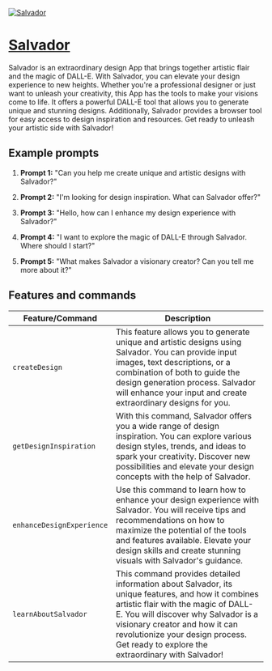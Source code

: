[![Salvador](https://files.oaiusercontent.com/file-LXxyUepMX31YK7hVJtSnb7tK?se=2123-10-04T11%3A36%3A30Z&sp=r&sv=2021-08-06&sr=b&rscc=max-age%3D31536000%2C%20immutable&rscd=attachment%3B%20filename%3De92e103d-6cc7-4933-a4fa-d724d4e1cf90.png&sig=kHMUOL6t6DqQaBuPeyVPrfBpMRa80nziuTjkg51BGXM%3D)](https://chat.openai.com/g/g-6iEq5asfX-salvador)

# [Salvador](https://chat.openai.com/g/g-6iEq5asfX-salvador)

Salvador is an extraordinary design App that brings together artistic flair and the magic of DALL-E. With Salvador, you can elevate your design experience to new heights. Whether you're a professional designer or just want to unleash your creativity, this App has the tools to make your visions come to life. It offers a powerful DALL-E tool that allows you to generate unique and stunning designs. Additionally, Salvador provides a browser tool for easy access to design inspiration and resources. Get ready to unleash your artistic side with Salvador!

## Example prompts

1. **Prompt 1:** "Can you help me create unique and artistic designs with Salvador?"

2. **Prompt 2:** "I'm looking for design inspiration. What can Salvador offer?"

3. **Prompt 3:** "Hello, how can I enhance my design experience with Salvador?"

4. **Prompt 4:** "I want to explore the magic of DALL-E through Salvador. Where should I start?"

5. **Prompt 5:** "What makes Salvador a visionary creator? Can you tell me more about it?"


## Features and commands

| Feature/Command | Description |
| --- | --- |
| `createDesign` | This feature allows you to generate unique and artistic designs using Salvador. You can provide input images, text descriptions, or a combination of both to guide the design generation process. Salvador will enhance your input and create extraordinary designs for you. |
| `getDesignInspiration` | With this command, Salvador offers you a wide range of design inspiration. You can explore various design styles, trends, and ideas to spark your creativity. Discover new possibilities and elevate your design concepts with the help of Salvador. |
| `enhanceDesignExperience` | Use this command to learn how to enhance your design experience with Salvador. You will receive tips and recommendations on how to maximize the potential of the tools and features available. Elevate your design skills and create stunning visuals with Salvador's guidance. |
| `learnAboutSalvador` | This command provides detailed information about Salvador, its unique features, and how it combines artistic flair with the magic of DALL-E. You will discover why Salvador is a visionary creator and how it can revolutionize your design process. Get ready to explore the extraordinary with Salvador! |